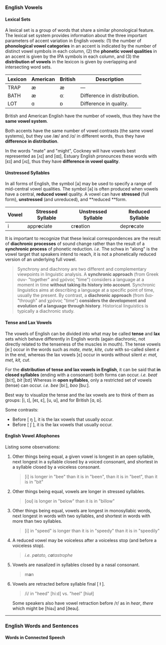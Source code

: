 ### English Vowels

#### Lexical Sets

A lexical set is a group of words that share a similar phonological feature. The lexical set system provides information about the three important parameters of accent variation in English vowels: (1)  the number of **phonological vowel categories** in an accent is indicated by the number of distinct vowel symbols in each column, (2) the **phonetic vowel qualities** in an accent is given by the IPA symbols in each column, and (3) the **distribution of vowels** in the lexicon is given by overlapping and intersecting word sets.

| Lexicon | American | British | Description                 |
| ------- | -------- | ------- | --------------------------- |
| TRAP    | æ        | æ       | —                           |
| BATH    | æ        | ɑː      | Difference in distribution. |
| LOT     | ɑ        | ɒ       | Difference in quality.      |

British and American English have the number of vowels, thus they have the **same vowel system**. 

Both accents have the same number of vowel contrasts (the same vowel systems), but they use /æ/ and /ɑ/ in different words, thus they have **difference in distribution**.

In the words "mate" and "might", Cockney will have vowels best represented as [ʌɪ] and [ɑɪ], Estuary English pronounces these words with [ɛɪ] and [ʌɪ], thus they have **difference in vowel quality**.

#### Unstressed Syllables

In all forms of English, the symbol [ə] may be used to specify a range of mid-central vowel qualities. The symbol [ə] is often produced when vowels have a central, **reduced vowel** quality. A vowel can have **stressed** (full form), **unstressed** (and unreduced), and **reduced **form.

| Vowel | Stressed Syllable | Unstressed Syllable | Reduced Syllable |
| ----- | ----------------- | ------------------- | ---------------- |
| i     | appr**e**ciate    | cr**e**ation        | depr**e**cate    |

It is important to recognize that these lexical correspondences are the result of **diachronic processes** of sound change rather than the result of a **synchronic process** of phonetic reduction. *i.e.* The schwa in "along" is the vowel target that speakers intend to reach, it is not a phonetically reduced version of an underlying full vowel.

> Synchrony and diachrony are two different and complementary viewpoints in linguistic analysis. A **synchronic approach** (from Greek συν- "together" and χρόνος "time") considers a language at a moment in time **without taking its history into account**. Synchronic linguistics aims at describing a language at a specific point of time, usually the present. By contrast, a **diachronic approach** (from δια- "through" and χρόνος "time") **considers the development and evolution of a language through history**. Historical linguistics is typically a diachronic study.

#### Tense and Lax Vowels

The vowels of English can be divided into what may be called **tense** and **lax** sets which behave differently in English words (again diachronic, not directly related to the tenseness of the muscles in mouth). The tense vowels [eː] occur in the words such as *mate, mete, kite, cute* with so-called silent *e* in the end, whereas the lax vowels [ɛ] occur in words without silent *e*: *mat, met, kit, cut*.

For the **distribution of tense and lax vowels in English**, it can be said that **in closed syllables** (ending with a consonant) both forms can occur. *i.e. beat* [biːt], *bit* [bɪt] Whereas in **open syllables**, only a restricted set of vowels (tense) can occur. *i.e.* *bee* [biː], *boo* [buː].

Best way to visualize the tense and the lax vowels are to think of them as groups: [i, ɪ], [eɪ, ɛ], [u, ʊ], and for British [ɑ, ɒ].

Some contrasts:

- Before [ ŋ ], it is the lax vowels that usually occur.
- Before [ ʃ ], it is the lax vowels that usually occur.

#### English Vowel Allophones

Listing some observations:

1. Other things being equal, a given vowel is longest in an open syllable, next longest in a syllable closed by a voiced consonant, and shortest in a syllable closed by a voiceless consonant.

   > [i] is longer in "bee" than it is in "been", than it is in "beet", than it is in "bit"

2. Other things being equal, vowels are longer in stressed syllables.

   > [oʊ] is longer in "below" than it is in "billow"

3. Other things being equal, vowels are longest in monosyllabic words, next longest in words with two syllables, and shortest in words with more than two syllables.

   > [i] in "speed" is longer than it is in "speedy" than it is in "speedily"

4. A reduced vowel may be voiceless after a voiceless stop (and before a voiceless stop).

   > *i.e. p**o**tato, c**a**tastrophe*

5. Vowels are nasalized in syllables closed by a nasal consonant.

   > m**a**n

6. Vowels are retracted before syllable final [ ɫ ].

   > /i/ in "heed" [hiːd] vs. "heel" [hiʊɫ]

   Some speakers also have vowel retraction before /r/ as in *hear*, *there* which might be [hiəɹ] and [ðeəɹ].

---

### English Words and Sentences

#### Words in Connected Speech